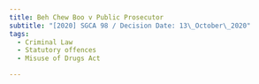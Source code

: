 ```yaml
---
title: Beh Chew Boo v Public Prosecutor
subtitle: "[2020] SGCA 98 / Decision Date: 13\_October\_2020"
tags:
  - Criminal Law
  - Statutory offences
  - Misuse of Drugs Act

---
```

